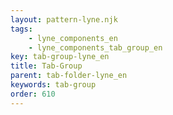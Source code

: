 ```yaml
---
layout: pattern-lyne.njk
tags: 
    - lyne_components_en
    - lyne_components_tab_group_en
key: tab-group-lyne_en
title: Tab-Group
parent: tab-folder-lyne_en
keywords: tab-group
order: 610
---
```

